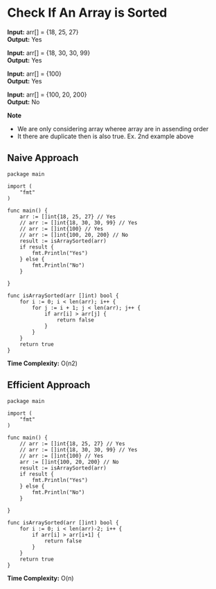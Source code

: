 # Check If An Array is Sorted

**Input:** arr[] = {18, 25, 27} </br>
**Output:** Yes

**Input:** arr[] = {18, 30, 30, 99} </br>
**Output:** Yes


**Input:** arr[] = {100} </br>
**Output:** Yes

**Input:** arr[] = {100, 20, 200} </br>
**Output:** No

**Note** <br>
- We are only considering array wheree array are in assending order <br>
- It there are duplicate then is also true. Ex. 2nd example above

## Naive Approach


```
package main

import (
	"fmt"
)

func main() {
	arr := []int{18, 25, 27} // Yes
	// arr := []int{18, 30, 30, 99} // Yes
	// arr := []int{100} // Yes
	// arr := []int{100, 20, 200} // No
	result := isArraySorted(arr)
	if result {
		fmt.Println("Yes")
	} else {
		fmt.Println("No")
	}

}

func isArraySorted(arr []int) bool {
	for i := 0; i < len(arr); i++ {
		for j := i + 1; j < len(arr); j++ {
			if arr[i] > arr[j] {
				return false
			}
		}
	}
	return true
}
```

**Time Complexity:** O(n2)

## Efficient Approach

```
package main

import (
	"fmt"
)

func main() {
	// arr := []int{18, 25, 27} // Yes
	// arr := []int{18, 30, 30, 99} // Yes
	// arr := []int{100} // Yes
	arr := []int{100, 20, 200} // No
	result := isArraySorted(arr)
	if result {
		fmt.Println("Yes")
	} else {
		fmt.Println("No")
	}

}

func isArraySorted(arr []int) bool {
	for i := 0; i < len(arr)-2; i++ {
		if arr[i] > arr[i+1] {
			return false
		}
	}
	return true
}
```

**Time Complexity:** O(n)